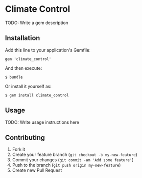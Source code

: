 # Climate Control

TODO: Write a gem description

## Installation

Add this line to your application's Gemfile:

    gem 'climate_control'

And then execute:

    $ bundle

Or install it yourself as:

    $ gem install climate_control

## Usage

TODO: Write usage instructions here

## Contributing

1. Fork it
2. Create your feature branch (`git checkout -b my-new-feature`)
3. Commit your changes (`git commit -am 'Add some feature'`)
4. Push to the branch (`git push origin my-new-feature`)
5. Create new Pull Request
